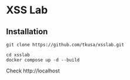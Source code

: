 # XSS Lab

  
## Installation

```
git clone https://github.com/tkusa/xsslab.git
```

```
cd xsslab
docker compose up -d --build
```

Check http://localhost
